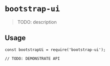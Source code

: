# `bootstrap-ui`

> TODO: description

## Usage

```
const bootstrapUi = require('bootstrap-ui');

// TODO: DEMONSTRATE API
```
